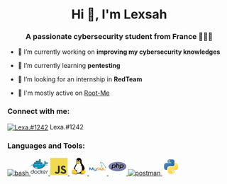<h1 align="center">Hi 👋, I'm Lexsah</h1>
<h3 align="center">A passionate cybersecurity student from France 🥖🇫🇷</h3>

<!--
<p align="left"> <img src="https://komarev.com/ghpvc/?username=lexsah&label=Profile%20views&color=0e75b6&style=flat" alt="lexsah" /> </p>
-->

- 🔭 I’m currently working on **improving my cybersecurity knowledges**

- 🌱 I’m currently learning **pentesting**

- 👯 I’m looking for an internship in **RedTeam**

- 📝 I'm mostly active on [Root-Me](https://www.root-me.org/Lexsah)

<h3 align="left">Connect with me:</h3>
<p align="left">
<a href="https://discord.gg" target="blank"><img align="center" src="https://raw.githubusercontent.com/rahuldkjain/github-profile-readme-generator/master/src/images/icons/Social/discord.svg" alt="Lexa.#1242" height="30" width="40" /></a> Lexa.#1242
</p>

<h3 align="left">Languages and Tools:</h3>
<p align="left"> <a href="https://www.gnu.org/software/bash/" target="_blank" rel="noreferrer"> <img src="https://www.vectorlogo.zone/logos/gnu_bash/gnu_bash-icon.svg" alt="bash" width="40" height="40"/> </a> <a href="https://www.docker.com/" target="_blank" rel="noreferrer"> <img src="https://raw.githubusercontent.com/devicons/devicon/master/icons/docker/docker-original-wordmark.svg" alt="docker" width="40" height="40"/> </a> <a href="https://developer.mozilla.org/en-US/docs/Web/JavaScript" target="_blank" rel="noreferrer"> <img src="https://raw.githubusercontent.com/devicons/devicon/master/icons/javascript/javascript-original.svg" alt="javascript" width="40" height="40"/> </a> <a href="https://www.linux.org/" target="_blank" rel="noreferrer"> <img src="https://raw.githubusercontent.com/devicons/devicon/master/icons/linux/linux-original.svg" alt="linux" width="40" height="40"/> </a> <a href="https://www.mysql.com/" target="_blank" rel="noreferrer"> <img src="https://raw.githubusercontent.com/devicons/devicon/master/icons/mysql/mysql-original-wordmark.svg" alt="mysql" width="40" height="40"/> </a> <a href="https://www.php.net" target="_blank" rel="noreferrer"> <img src="https://raw.githubusercontent.com/devicons/devicon/master/icons/php/php-original.svg" alt="php" width="40" height="40"/> </a> <a href="https://postman.com" target="_blank" rel="noreferrer"> <img src="https://www.vectorlogo.zone/logos/getpostman/getpostman-icon.svg" alt="postman" width="40" height="40"/> </a> <a href="https://www.python.org" target="_blank" rel="noreferrer"> <img src="https://raw.githubusercontent.com/devicons/devicon/master/icons/python/python-original.svg" alt="python" width="40" height="40"/> </a> </p>

<!--
<p>&nbsp;<img align="center" src="https://github-readme-stats.vercel.app/api?username=lexsah&show_icons=true&locale=en" alt="lexsah" /></p>
-->
